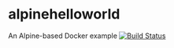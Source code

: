 # alpinehelloworld
An Alpine-based Docker example
[![Build Status](https://bbdf-41-66-61-53.eu.ngrok.io/buildStatus/icon?job=Deploiement)](https://bbdf-41-66-61-53.eu.ngrok.io/job/Deploiement/)
